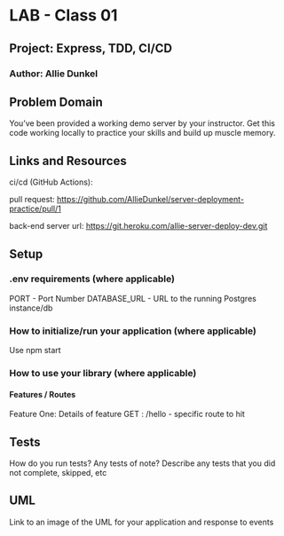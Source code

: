 # LAB - Class 01

## Project: Express, TDD, CI/CD

### Author: Allie Dunkel

## Problem Domain

You’ve been provided a working demo server by your instructor. Get this code working locally to practice your skills and build up muscle memory.

## Links and Resources

ci/cd (GitHub Actions):

pull request: https://github.com/AllieDunkel/server-deployment-practice/pull/1 

back-end server url: https://git.heroku.com/allie-server-deploy-dev.git 

## Setup

### .env requirements (where applicable)

PORT - Port Number
DATABASE_URL - URL to the running Postgres instance/db

### How to initialize/run your application (where applicable)

Use npm start

### How to use your library (where applicable)

#### Features / Routes

Feature One: Details of feature
GET : /hello - specific route to hit

## Tests

How do you run tests?
Any tests of note?
Describe any tests that you did not complete, skipped, etc

## UML

Link to an image of the UML for your application and response to events